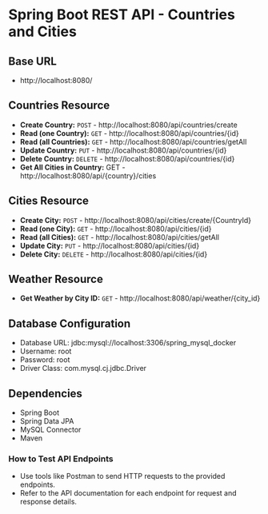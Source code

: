 








# Spring Boot REST API - Countries and Cities

## Base URL

- http://localhost:8080/

## Countries Resource

- **Create Country:** `POST` - http://localhost:8080/api/countries/create
- **Read (one Country):** `GET` - http://localhost:8080/api/countries/{id}
- **Read (all Countries):** `GET` - http://localhost:8080/api/countries/getAll
- **Update Country:** `PUT` - http://localhost:8080/api/countries/{id}
- **Delete Country:** `DELETE` - http://localhost:8080/api/countries/{id}
- **Get All Cities in Country:** GET - http://localhost:8080/api/{country}/cities

## Cities Resource

- **Create City:** `POST` - http://localhost:8080/api/cities/create/{CountryId}
- **Read (one City):** `GET` - http://localhost:8080/api/cities/{id}
- **Read (all Cities):** `GET` - http://localhost:8080/api/cities/getAll
- **Update City:** `PUT` - http://localhost:8080/api/cities/{id}
- **Delete City:** `DELETE` - http://localhost:8080/api/cities/{id}

## Weather Resource

- **Get Weather by City ID:** `GET` - http://localhost:8080/api/weather/{city_id}

## Database Configuration

- Database URL: jdbc:mysql://localhost:3306/spring_mysql_docker
- Username: root
- Password: root
- Driver Class: com.mysql.cj.jdbc.Driver

## Dependencies

- Spring Boot
- Spring Data JPA
- MySQL Connector
- Maven

### How to Test API Endpoints

- Use tools like Postman to send HTTP requests to the provided endpoints.
- Refer to the API documentation for each endpoint for request and response details.
